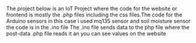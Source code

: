 The project below is an IoT Project where the code for the website or frontend is mostly the .php files including the css files.The code for the Arduino sensors in this case
i used mq135 sensor and soil moisture sensor the code is in the .ino file
The .ino file sends data to the php file where the post-data .php file reads it an you can see values on the website
